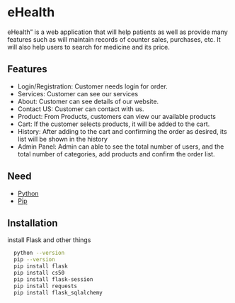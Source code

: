 
# eHealth

eHealth” is a web application that will help patients as well as provide many features such as will maintain records of counter sales, purchases, etc.
It will also help users to search for medicine and its price.
## Features

- Login/Registration:
    Customer needs login for order.
- Services:
    Customer can see our services
- About:
    Customer can see details of our website.
- Contact US:
    Customer can contact with us.
- Product:
    From Products, customers can view our available products
- Cart: 
    If the customer selects products, it will be added to the cart.
- History:
    After adding to the cart and confirming the order as desired, its list will be shown in the history
- Admin Panel:
    Admin can able to see the total number of users, and the total number of categories, add products and confirm the order list.


## Need

 - [Python](https://www.python.org/downloads/)
 - [Pip](https://pip.pypa.io/en/stable/cli/pip_install/)

## Installation

install Flask and other things

```bash
  python --version
  pip --version
  pip install flask
  pip install cs50
  pip install flask-session
  pip install requests
  pip install flask_sqlalchemy
```

